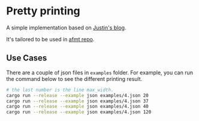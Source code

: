 # Pretty printing

A simple implementation based on [Justin's blog](https://justinpombrio.net/2024/02/23/a-twist-on-Wadlers-printer.html).

It's tailored to be used in [afmt repo](https://github.com/xixiaofinland/afmt).

## Use Cases

There are a couple of json files in `examples` folder.
For example, you can run the command below to see the different printing result.

```bash
# the last number is the line max_width.
cargo run --release --example json examples/4.json 20
cargo run --release --example json examples/4.json 37
cargo run --release --example json examples/4.json 40
cargo run --release --example json examples/4.json 120
```
